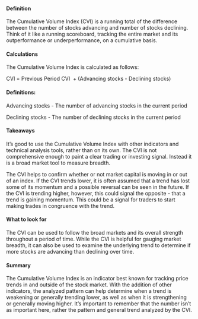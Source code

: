#### Definition

The Cumulative Volume Index (CVI) is a running total of the difference between the number of stocks advancing and number of stocks declining. Think of it like a running scoreboard, tracking the entire market and its outperformance or underperformance, on a cumulative basis. 

#### Calculations

The Cumulative Volume Index is calculated as follows: 

CVI = Previous Period CVI  + (Advancing stocks - Declining stocks)

#### Definitions:

Advancing stocks - The number of advancing stocks in the current period

Declining stocks - The number of declining stocks in the current period

#### Takeaways

It’s good to use the Cumulative Volume Index with other indicators and technical analysis tools, rather than on its own. The CVI is not comprehensive enough to paint a clear trading or investing signal. Instead it is a broad market tool to measure breadth. 

The CVI helps to confirm whether or not market capital is moving in or out of an index. If the CVI trends lower, it is often assumed that a trend has lost some of its momentum and a possible reversal can be seen in the future. If the CVI is trending higher, however, this could signal the opposite - that a trend is gaining momentum. This could be a signal for traders to start making trades in congruence with the trend.

#### What to look for

The CVI can be used to follow the broad markets and its overall strength throughout a period of time. While the CVI is helpful for gauging market breadth, it can also be used to examine the underlying trend to determine if more stocks are advancing than declining over time.

#### Summary

The Cumulative Volume Index is an indicator best known for tracking price trends in and outside of the stock market. With the addition of other indicators, the analyzed pattern can help determine when a trend is weakening or generally trending lower, as well as when it is strengthening or generally moving higher. It’s important to remember that the number isn’t as important here, rather the pattern and general trend analyzed by the CVI.
